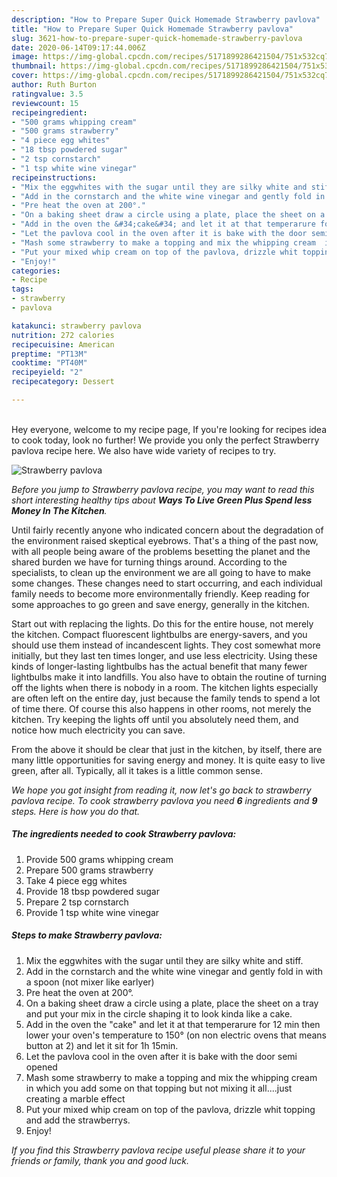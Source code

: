 ```yaml
---
description: "How to Prepare Super Quick Homemade Strawberry pavlova"
title: "How to Prepare Super Quick Homemade Strawberry pavlova"
slug: 3621-how-to-prepare-super-quick-homemade-strawberry-pavlova
date: 2020-06-14T09:17:44.006Z
image: https://img-global.cpcdn.com/recipes/5171899286421504/751x532cq70/strawberry-pavlova-recipe-main-photo.jpg
thumbnail: https://img-global.cpcdn.com/recipes/5171899286421504/751x532cq70/strawberry-pavlova-recipe-main-photo.jpg
cover: https://img-global.cpcdn.com/recipes/5171899286421504/751x532cq70/strawberry-pavlova-recipe-main-photo.jpg
author: Ruth Burton
ratingvalue: 3.5
reviewcount: 15
recipeingredient:
- "500 grams whipping cream"
- "500 grams strawberry"
- "4 piece egg whites"
- "18 tbsp powdered sugar"
- "2 tsp cornstarch"
- "1 tsp white wine vinegar"
recipeinstructions:
- "Mix the eggwhites with the sugar until they are silky white and stiff."
- "Add in the cornstarch and the white wine vinegar and gently fold in with a spoon (not mixer like earlyer)"
- "Pre heat the oven at 200°."
- "On a baking sheet draw a circle using a plate, place the sheet on a tray and put your mix in the circle shaping it to look kinda like a cake."
- "Add in the oven the &#34;cake&#34; and let it at that temperarure for 12 min then lower your oven&#39;s temperature to 150° (on non electric ovens that means button at 2) and let it sit for 1h 15min."
- "Let the pavlova cool in the oven after it is bake with the door semi opened"
- "Mash some strawberry to make a topping and mix the whipping cream  in which you add some on that topping but not mixing it all....just creating a marble effect"
- "Put your mixed whip cream on top of the pavlova, drizzle whit topping and add the strawberrys."
- "Enjoy!"
categories:
- Recipe
tags:
- strawberry
- pavlova

katakunci: strawberry pavlova 
nutrition: 272 calories
recipecuisine: American
preptime: "PT13M"
cooktime: "PT40M"
recipeyield: "2"
recipecategory: Dessert

---
```

<br>
Hey everyone, welcome to my recipe page, If you're looking for recipes idea to cook today, look no further! We provide you only the perfect Strawberry pavlova recipe here. We also have wide variety of recipes to try.
<br>


![Strawberry pavlova](https://img-global.cpcdn.com/recipes/5171899286421504/751x532cq70/strawberry-pavlova-recipe-main-photo.jpg)

<i>Before you jump to Strawberry pavlova recipe, you may want to read this short interesting healthy tips about 
<strong>Ways To Live Green Plus Spend less Money In The Kitchen</strong>.</i>
</br>

Until fairly recently anyone who indicated concern about the degradation of the environment raised skeptical eyebrows. That's a thing of the past now, with all people being aware of the problems besetting the planet and the shared burden we have for turning things around. According to the specialists, to clean up the environment we are all going to have to make some changes. These changes need to start occurring, and each individual family needs to become more environmentally friendly. Keep reading for some approaches to go green and save energy, generally in the kitchen.

Start out with replacing the lights. Do this for the entire house, not merely the kitchen. Compact fluorescent lightbulbs are energy-savers, and you should use them instead of incandescent lights. They cost somewhat more initially, but they last ten times longer, and use less electricity. Using these kinds of longer-lasting lightbulbs has the actual benefit that many fewer lightbulbs make it into landfills. You also have to obtain the routine of turning off the lights when there is nobody in a room. The kitchen lights especially are often left on the entire day, just because the family tends to spend a lot of time there. Of course this also happens in other rooms, not merely the kitchen. Try keeping the lights off until you absolutely need them, and notice how much electricity you can save.

From the above it should be clear that just in the kitchen, by itself, there are many little opportunities for saving energy and money. It is quite easy to live green, after all. Typically, all it takes is a little common sense.


<i>We hope you got insight from reading it, now let's go back to strawberry pavlova recipe. To cook strawberry pavlova you need <strong>6</strong> ingredients and <strong>9</strong> steps. Here is how you do that.
</i>

##### The ingredients needed to cook Strawberry pavlova:

1. Provide 500 grams whipping cream
1. Prepare 500 grams strawberry
1. Take 4 piece egg whites
1. Provide 18 tbsp powdered sugar
1. Prepare 2 tsp cornstarch
1. Provide 1 tsp white wine vinegar


##### Steps to make Strawberry pavlova:

1. Mix the eggwhites with the sugar until they are silky white and stiff.
1. Add in the cornstarch and the white wine vinegar and gently fold in with a spoon (not mixer like earlyer)
1. Pre heat the oven at 200°.
1. On a baking sheet draw a circle using a plate, place the sheet on a tray and put your mix in the circle shaping it to look kinda like a cake.
1. Add in the oven the &#34;cake&#34; and let it at that temperarure for 12 min then lower your oven&#39;s temperature to 150° (on non electric ovens that means button at 2) and let it sit for 1h 15min.
1. Let the pavlova cool in the oven after it is bake with the door semi opened
1. Mash some strawberry to make a topping and mix the whipping cream  in which you add some on that topping but not mixing it all....just creating a marble effect
1. Put your mixed whip cream on top of the pavlova, drizzle whit topping and add the strawberrys.
1. Enjoy!


<i>If you find this Strawberry pavlova recipe useful please share it to your friends or family, thank you and good luck.</i>
